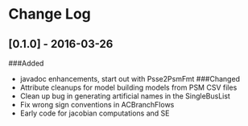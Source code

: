 # Change Log

## [0.1.0] - 2016-03-26
###Added
- javadoc enhancements, start out with Psse2PsmFmt
###Changed
- Attribute cleanups for model building models from PSM CSV files
- Clean up bug in generating artificial names in the SingleBusList
- Fix wrong sign conventions in ACBranchFlows
- Early code for jacobian computations and SE
